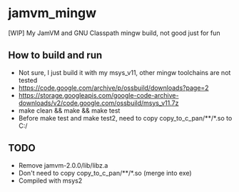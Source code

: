 # jamvm_mingw
[WIP] My JamVM and GNU Classpath mingw build, not good just for fun

## How to build and run
* Not sure, I just build it with my msys_v11, other mingw toolchains are not tested  
* https://code.google.com/archive/p/ossbuild/downloads?page=2   
* https://storage.googleapis.com/google-code-archive-downloads/v2/code.google.com/ossbuild/msys_v11.7z  
* make clean && make && make test  
* Before make test and make test2, need to copy copy_to_c_pan/**/*.so to C:/  

## TODO
* Remove jamvm-2.0.0/lib/libz.a
* Don't need to copy copy_to_c_pan/**/*.so (merge into exe)
* Compiled with msys2


